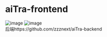 # aiTra-frontend

![image](https://github.com/zzznext/aiTra-frontend/assets/100187018/de74effd-b644-460b-8fc2-af7dca49b72b)
![image](https://github.com/zzznext/aiTra-frontend/assets/100187018/d94dcbab-8bfb-453d-8811-c05599a8b175)  
后端https://github.com/zzznext/aiTra-backend
